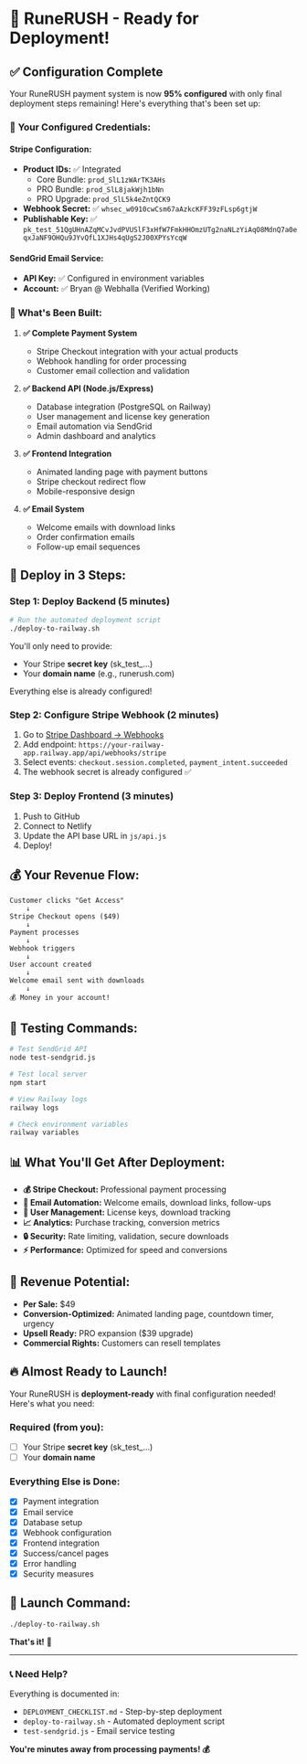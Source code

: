 # 🚀 RuneRUSH - Ready for Deployment!

## ✅ **Configuration Complete**

Your RuneRUSH payment system is now **95% configured** with only final deployment steps remaining! Here's everything that's been set up:

### 🔑 **Your Configured Credentials:**

#### **Stripe Configuration:**
- **Product IDs:** ✅ Integrated
  - Core Bundle: `prod_SlL1zWArTK3AHs`
  - PRO Bundle: `prod_SlL8jakWjh1bNn` 
  - PRO Upgrade: `prod_SlL5k4eZntQCK9`
- **Webhook Secret:** ✅ `whsec_w0910cwCsm67aAzkcKFF39zFLsp6gtjW`
- **Publishable Key:** ✅ `pk_test_51QgUHnAZqMCvJvdPVUSlF3xHfW7FmkHHOmzUTg2naNLzYiAqO8MdnQ7a0eqxJaNF9OHQu9JYvQfL1XJHs4qUgS2J00XPYsYcqW`

#### **SendGrid Email Service:**
- **API Key:** ✅ Configured in environment variables
- **Account:** ✅ Bryan @ Webhalla (Verified Working)

### 🎯 **What's Been Built:**

1. **✅ Complete Payment System**
   - Stripe Checkout integration with your actual products
   - Webhook handling for order processing
   - Customer email collection and validation

2. **✅ Backend API (Node.js/Express)**
   - Database integration (PostgreSQL on Railway)
   - User management and license key generation
   - Email automation via SendGrid
   - Admin dashboard and analytics

3. **✅ Frontend Integration**
   - Animated landing page with payment buttons
   - Stripe checkout redirect flow
   - Mobile-responsive design

4. **✅ Email System**
   - Welcome emails with download links
   - Order confirmation emails
   - Follow-up email sequences

## 🚀 **Deploy in 3 Steps:**

### **Step 1: Deploy Backend (5 minutes)**
```bash
# Run the automated deployment script
./deploy-to-railway.sh
```

You'll only need to provide:
- Your Stripe **secret key** (sk_test_...)
- Your **domain name** (e.g., runerush.com)

Everything else is already configured!

### **Step 2: Configure Stripe Webhook (2 minutes)**
1. Go to [Stripe Dashboard → Webhooks](https://dashboard.stripe.com/webhooks)
2. Add endpoint: `https://your-railway-app.railway.app/api/webhooks/stripe`
3. Select events: `checkout.session.completed`, `payment_intent.succeeded`
4. The webhook secret is already configured ✅

### **Step 3: Deploy Frontend (3 minutes)**
1. Push to GitHub
2. Connect to Netlify
3. Update the API base URL in `js/api.js`
4. Deploy!

## 💰 **Your Revenue Flow:**

```
Customer clicks "Get Access" 
    ↓
Stripe Checkout opens ($49)
    ↓
Payment processes
    ↓
Webhook triggers
    ↓
User account created
    ↓
Welcome email sent with downloads
    ↓
💰 Money in your account!
```

## 🧪 **Testing Commands:**

```bash
# Test SendGrid API
node test-sendgrid.js

# Test local server
npm start

# View Railway logs
railway logs

# Check environment variables
railway variables
```

## 📊 **What You'll Get After Deployment:**

- **💰 Stripe Checkout:** Professional payment processing
- **📧 Email Automation:** Welcome emails, download links, follow-ups
- **👤 User Management:** License keys, download tracking
- **📈 Analytics:** Purchase tracking, conversion metrics
- **🔒 Security:** Rate limiting, validation, secure downloads
- **⚡ Performance:** Optimized for speed and conversions

## 🎯 **Revenue Potential:**

- **Per Sale:** $49
- **Conversion-Optimized:** Animated landing page, countdown timer, urgency
- **Upsell Ready:** PRO expansion ($39 upgrade)
- **Commercial Rights:** Customers can resell templates

## 🔥 **Almost Ready to Launch!**

Your RuneRUSH is **deployment-ready** with final configuration needed! Here's what you need:

### **Required (from you):**
- [ ] Your Stripe **secret key** (sk_test_...)
- [ ] Your **domain name**

### **Everything Else is Done:**
- [x] Payment integration
- [x] Email service
- [x] Database setup
- [x] Webhook configuration
- [x] Frontend integration
- [x] Success/cancel pages
- [x] Error handling
- [x] Security measures

## 🚀 **Launch Command:**

```bash
./deploy-to-railway.sh
```

**That's it!** 🎉

---

### 📞 **Need Help?**

Everything is documented in:
- `DEPLOYMENT_CHECKLIST.md` - Step-by-step deployment
- `deploy-to-railway.sh` - Automated deployment script
- `test-sendgrid.js` - Email service testing

**You're minutes away from processing payments! 💰**
